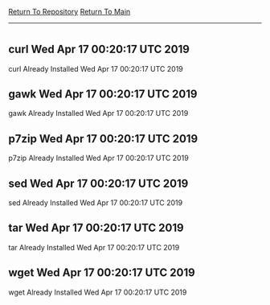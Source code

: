 [Return To Repository](https://github.com/deathbybandaid/piholeparser/)
[Return To Main](https://github.com/deathbybandaid/piholeparser/blob/master/RecentRunLogs/Mainlog.md)
____________________________________
# 
## curl Wed Apr 17 00:20:17 UTC 2019
curl Already Installed Wed Apr 17 00:20:17 UTC 2019
## gawk Wed Apr 17 00:20:17 UTC 2019
gawk Already Installed Wed Apr 17 00:20:17 UTC 2019
## p7zip Wed Apr 17 00:20:17 UTC 2019
p7zip Already Installed Wed Apr 17 00:20:17 UTC 2019
## sed Wed Apr 17 00:20:17 UTC 2019
sed Already Installed Wed Apr 17 00:20:17 UTC 2019
## tar Wed Apr 17 00:20:17 UTC 2019
tar Already Installed Wed Apr 17 00:20:17 UTC 2019
## wget Wed Apr 17 00:20:17 UTC 2019
wget Already Installed Wed Apr 17 00:20:17 UTC 2019
